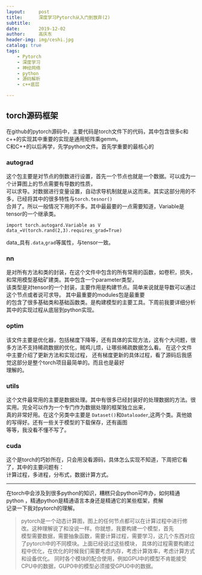 ```yaml
---
layout:     post
title:      深度学习Pytorch从入门到放弃(2)
subtitle:   
date:       2019-12-02
author:     高庆东
header-img: img/ceshi.jpg
catalog: true
tags:
    - Pytorch
    - 深度学习
    - 神经网络
    - python
    - 源码解析
    - c++底层

---
```


## torch源码框架
在github的pytorch源码中，主要代码是torch文件下的代码，其中包含很多c和c++的实现其中重要的实现是通用矩阵乘gemm。  
C和C++的以后再学，先学python文件。首先学重要的最核心的
### autograd
这个包主要是对节点的倒数进行设置，首先一个节点也就是一个数据。可以成为一个计算图上的节点需要有导数的性质，  
可以求导。对数据进行变量设置，自动求导机制就是从这而来。其实这部分用的不多，已经将其中的很多特性与`torch.tesnor()`  
合并了。所以一般情况下用的不多。其中最最要的一点需要知道，Variable是tensor的一个继承类。   
```
import torch.autogard.Variable as V
data_=V(torch.rand(2,3).requires_grad=True)
```
data_具有`.data`,`grad`等属性，与tensor一致。 

### nn 
是对所有方法和类的封装，在这个文件中包含的所有常用的函数，如卷积，损失，和常用模型基础矿建类。其中包含一个parameter类型，  
该类型是对tensor的一个封装，主要作用是构建节点。简单来说就是导数可以通过这个节点或者说可求导。 其中最重要的modules包是最重要  
的包含了很多基础类和基础函数类。是构建模型的主要工具。下周前我要详细分析其中的实现过程从底层到python实现。
### optim
该文件主要是优化器，包括梯度下降等，还有具体的实现方法，这有个大问题，很多方法不支持稀疏数据的优化，贼鸡儿烦，让哪些稀疏数据怎么看。 
在这个文件中主要介绍了更新方法和实现过程， 还有梯度更新的具体过程，看了源码后我感觉这部分是整个torch项目最简单的。而且也是最好  
理解的。
### utils

这个文件最常用的主要是数据处理。其中有很多已经封装好的处理数据的方法。很实用。完全可以作为一个专门作为数据处理的框架独立出来，  
真的非常好用。在这个另类中主要是  `Dataset()`和`Dataloader`,这两个类。真他娘的写得好。还有一些关于模型的下载保存，还有画图  
等等，我没看不懂不写了。
### cuda
这个是torch的巧妙所在，只会用没看源码，具体怎么实现不知道，下周把它看了，其中的主要问题有：  
计算过程，多进程，分布式，数据计算方式。

---

在torch中会涉及到很多python的知识，糟糕只会python可咋办，如何精通python ，精通python是精通语言本身还是精通它的某些框架，费解  
记录一下我对pytorch的理解。

> pytorch是一个动态计算图，图上的任何节点都可以在计算过程中进行修改。这种理解说了和没说一样。你就想，我要构建一个模型，首先  
> 模型需要数据，需要抽象函数，需要计算过程，需要学习，这几个东西对应了pytorch中的不同模块。上面已经说过这些模块，
> 具体的过程需要构建过程中优化，在优化的时候我们需要考虑内存，考虑计算效率，考虑计算方式和设备优化。
> 同时各个模块的配合使用，例如GPU中的模型不肯能接受CPU中的数据，GUP0中的模型必须接受GPU0中的数据。
> 
